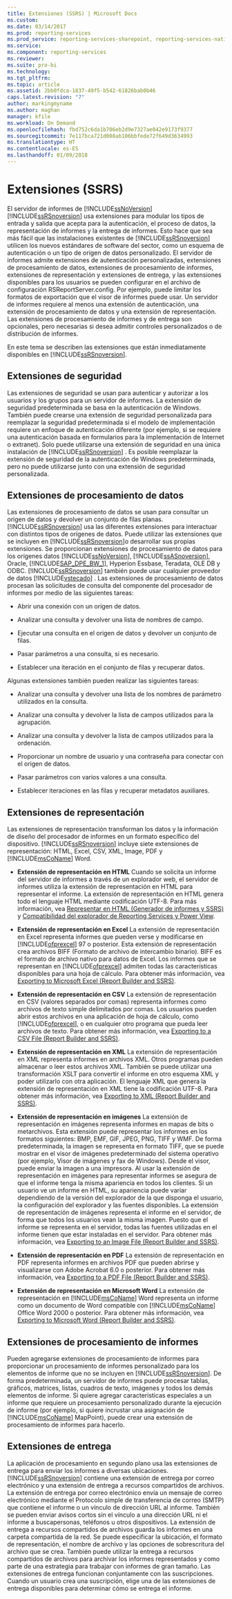 ```yaml
---
title: Extensiones (SSRS) | Microsoft Docs
ms.custom: 
ms.date: 03/14/2017
ms.prod: reporting-services
ms.prod_service: reporting-services-sharepoint, reporting-services-native
ms.service: 
ms.component: reporting-services
ms.reviewer: 
ms.suite: pro-bi
ms.technology: 
ms.tgt_pltfrm: 
ms.topic: article
ms.assetid: 2bb0fdca-1837-49f5-b542-61826bab0b46
caps.latest.revision: "7"
author: markingmyname
ms.author: maghan
manager: kfile
ms.workload: On Demand
ms.openlocfilehash: fbd752c6da1b706eb2d9e7327ae042e9173f9377
ms.sourcegitcommit: 7e117bca721d008ab106bbfede72f649d3634993
ms.translationtype: HT
ms.contentlocale: es-ES
ms.lasthandoff: 01/09/2018
---
```

# <a name="extensions-ssrs"></a>Extensiones (SSRS)
  El servidor de informes de [!INCLUDE[ssNoVersion](../includes/ssnoversion-md.md)][!INCLUDE[ssRSnoversion](../includes/ssrsnoversion-md.md)] usa extensiones para modular los tipos de entrada y salida que acepta para la autenticación, el proceso de datos, la representación de informes y la entrega de informes. Esto hace que sea más fácil que las instalaciones existentes de [!INCLUDE[ssRSnoversion](../includes/ssrsnoversion-md.md)] utilicen los nuevos estándares de software del sector, como un esquema de autenticación o un tipo de origen de datos personalizado. El servidor de informes admite extensiones de autenticación personalizadas, extensiones de procesamiento de datos, extensiones de procesamiento de informes, extensiones de representación y extensiones de entrega, y las extensiones disponibles para los usuarios se pueden configurar en el archivo de configuración RSReportServer.config. Por ejemplo, puede limitar los formatos de exportación que el visor de informes puede usar. Un servidor de informes requiere al menos una extensión de autenticación, una extensión de procesamiento de datos y una extensión de representación. Las extensiones de procesamiento de informes y de entrega son opcionales, pero necesarias si desea admitir controles personalizados o de distribución de informes.  
  
 En este tema se describen las extensiones que están inmediatamente disponibles en [!INCLUDE[ssRSnoversion](../includes/ssrsnoversion-md.md)].  
  
## <a name="security-extensions"></a>Extensiones de seguridad  
 Las extensiones de seguridad se usan para autenticar y autorizar a los usuarios y los grupos para un servidor de informes. La extensión de seguridad predeterminada se basa en la autenticación de Windows. También puede crearse una extensión de seguridad personalizada para reemplazar la seguridad predeterminada si el modelo de implementación requiere un enfoque de autenticación diferente (por ejemplo, si se requiere una autenticación basada en formularios para la implementación de Internet o extranet). Solo puede utilizarse una extensión de seguridad en una única instalación de [!INCLUDE[ssRSnoversion](../includes/ssrsnoversion-md.md)] . Es posible reemplazar la extensión de seguridad de la autenticación de Windows predeterminada, pero no puede utilizarse junto con una extensión de seguridad personalizada.  
  
## <a name="data-processing-extensions"></a>Extensiones de procesamiento de datos  
 Las extensiones de procesamiento de datos se usan para consultar un origen de datos y devolver un conjunto de filas planas. [!INCLUDE[ssRSnoversion](../includes/ssrsnoversion-md.md)] usa las diferentes extensiones para interactuar con distintos tipos de orígenes de datos. Puede utilizar las extensiones que se incluyen en [!INCLUDE[ssRSnoversion](../includes/ssrsnoversion-md.md)]o desarrollar sus propias extensiones. Se proporcionan extensiones de procesamiento de datos para los orígenes datos [!INCLUDE[ssNoVersion](../includes/ssnoversion-md.md)], [!INCLUDE[ssASnoversion](../includes/ssasnoversion-md.md)], Oracle, [!INCLUDE[SAP_DPE_BW_1](../includes/sap-dpe-bw-1-md.md)], Hyperion Essbase, Teradata, OLE DB y ODBC. [!INCLUDE[ssRSnoversion](../includes/ssrsnoversion-md.md)] también puede usar cualquier proveedor de datos [!INCLUDE[vstecado](../includes/vstecado-md.md)] . Las extensiones de procesamiento de datos procesan las solicitudes de consulta del componente del procesador de informes por medio de las siguientes tareas:  
  
-   Abrir una conexión con un origen de datos.  
  
-   Analizar una consulta y devolver una lista de nombres de campo.  
  
-   Ejecutar una consulta en el origen de datos y devolver un conjunto de filas.  
  
-   Pasar parámetros a una consulta, si es necesario.  
  
-   Establecer una iteración en el conjunto de filas y recuperar datos.  
  
 Algunas extensiones también pueden realizar las siguientes tareas:  
  
-   Analizar una consulta y devolver una lista de los nombres de parámetro utilizados en la consulta.  
  
-   Analizar una consulta y devolver la lista de campos utilizados para la agrupación.  
  
-   Analizar una consulta y devolver la lista de campos utilizados para la ordenación.  
  
-   Proporcionar un nombre de usuario y una contraseña para conectar con el origen de datos.  
  
-   Pasar parámetros con varios valores a una consulta.  
  
-   Establecer iteraciones en las filas y recuperar metadatos auxiliares.  
  
## <a name="rendering-extensions"></a>Extensiones de representación  
 Las extensiones de representación transforman los datos y la información de diseño del procesador de informes en un formato específico del dispositivo. [!INCLUDE[ssRSnoversion](../includes/ssrsnoversion-md.md)] incluye siete extensiones de representación: HTML, Excel, CSV, XML, Image, PDF y [!INCLUDE[msCoName](../includes/msconame-md.md)] Word.  
  
-   **Extensión de representación en HTML** Cuando se solicita un informe del servidor de informes a través de un explorador web, el servidor de informes utiliza la extensión de representación en HTML para representar el informe. La extensión de representación en HTML genera todo el lenguaje HTML mediante codificación UTF-8. Para más información, vea [Representar en HTML &#40;Generador de informes y SSRS&#41;](../reporting-services/report-builder/rendering-to-html-report-builder-and-ssrs.md) y [Compatibilidad del explorador de Reporting Services y Power View](../reporting-services/browser-support-for-reporting-services-and-power-view.md).  
  
-   **Extensión de representación en Excel** La extensión de representación en Excel representa informes que pueden verse y modificarse en [!INCLUDE[ofprexcel](../includes/ofprexcel-md.md)] 97 o posterior. Esta extensión de representación crea archivos BIFF (Formato de archivo de intercambio binario). BIFF es el formato de archivo nativo para datos de Excel. Los informes que se representan en [!INCLUDE[ofprexcel](../includes/ofprexcel-md.md)] admiten todas las características disponibles para una hoja de cálculo. Para obtener más información, vea [Exporting to Microsoft Excel &#40;Report Builder and SSRS&#41;](../reporting-services/report-builder/exporting-to-microsoft-excel-report-builder-and-ssrs.md).  
  
-   **Extensión de representación en CSV** La extensión de representación en CSV (valores separados por comas) representa informes como archivos de texto simple delimitados por comas. Los usuarios pueden abrir estos archivos en una aplicación de hoja de cálculo, como [!INCLUDE[ofprexcel](../includes/ofprexcel-md.md)], o en cualquier otro programa que pueda leer archivos de texto. Para obtener más información, vea [Exporting to a CSV File &#40;Report Builder and SSRS&#41;](../reporting-services/report-builder/exporting-to-a-csv-file-report-builder-and-ssrs.md).  
  
-   **Extensión de representación en XML** La extensión de representación en XML representa informes en archivos XML. Otros programas pueden almacenar o leer estos archivos XML. También se puede utilizar una transformación XSLT para convertir el informe en otro esquema XML y poder utilizarlo con otra aplicación. El lenguaje XML que genera la extensión de representación en XML tiene la codificación UTF-8. Para obtener más información, vea [Exporting to XML &#40;Report Builder and SSRS&#41;](../reporting-services/report-builder/exporting-to-xml-report-builder-and-ssrs.md).  
  
-   **Extensión de representación en imágenes** La extensión de representación en imágenes representa informes en mapas de bits o metarchivos. Esta extensión puede representar los informes en los formatos siguientes: BMP, EMF, GIF, JPEG, PNG, TIFF y WMF. De forma predeterminada, la imagen se representa en formato TIFF, que se puede mostrar en el visor de imágenes predeterminado del sistema operativo (por ejemplo, Visor de imágenes y fax de Windows). Desde el visor, puede enviar la imagen a una impresora. Al usar la extensión de representación en imágenes para representar informes se asegura de que el informe tenga la misma apariencia en todos los clientes. Si un usuario ve un informe en HTML, su apariencia puede variar dependiendo de la versión del explorador de la que disponga el usuario, la configuración del explorador y las fuentes disponibles. La extensión de representación de imágenes representa el informe en el servidor, de forma que todos los usuarios vean la misma imagen. Puesto que el informe se representa en el servidor, todas las fuentes utilizadas en el informe tienen que estar instaladas en el servidor. Para obtener más información, vea [Exporting to an Image File &#40;Report Builder and SSRS&#41;](../reporting-services/report-builder/exporting-to-an-image-file-report-builder-and-ssrs.md).  
  
-   **Extensión de representación en PDF** La extensión de representación en PDF representa informes en archivos PDF que pueden abrirse y visualizarse con Adobe Acrobat 6.0 o posterior. Para obtener más información, vea [Exporting to a PDF File &#40;Report Builder and SSRS&#41;](../reporting-services/report-builder/exporting-to-a-pdf-file-report-builder-and-ssrs.md).  
  
-   **Extensión de representación en Microsoft Word** La extensión de representación en [!INCLUDE[msCoName](../includes/msconame-md.md)] Word representa un informe como un documento de Word compatible con [!INCLUDE[msCoName](../includes/msconame-md.md)] Office Word 2000 o posterior. Para obtener más información, vea [Exporting to Microsoft Word &#40;Report Builder and SSRS&#41;](../reporting-services/report-builder/exporting-to-microsoft-word-report-builder-and-ssrs.md).  
  
## <a name="report-processing-extensions"></a>Extensiones de procesamiento de informes  
 Pueden agregarse extensiones de procesamiento de informes para proporcionar un procesamiento de informes personalizado para los elementos de informe que no se incluyen en [!INCLUDE[ssRSnoversion](../includes/ssrsnoversion-md.md)]. De forma predeterminada, un servidor de informes puede procesar tablas, gráficos, matrices, listas, cuadros de texto, imágenes y todos los demás elementos de informe. Si quiere agregar características especiales a un informe que requiere un procesamiento personalizado durante la ejecución de informe (por ejemplo, si quiere incrustar una asignación de [!INCLUDE[msCoName](../includes/msconame-md.md)] MapPoint), puede crear una extensión de procesamiento de informes para hacerlo.  
  
## <a name="delivery-extensions"></a>Extensiones de entrega  
 La aplicación de procesamiento en segundo plano usa las extensiones de entrega para enviar los informes a diversas ubicaciones. [!INCLUDE[ssRSnoversion](../includes/ssrsnoversion-md.md)] contiene una extensión de entrega por correo electrónico y una extensión de entrega a recursos compartidos de archivos. La extensión de entrega por correo electrónico envía un mensaje de correo electrónico mediante el Protocolo simple de transferencia de correo (SMTP) que contiene el informe o un vínculo de dirección URL al informe. También se pueden enviar avisos cortos sin el vínculo a una dirección URL ni el informe a buscapersonas, teléfonos u otros dispositivos. La extensión de entrega a recursos compartidos de archivos guarda los informes en una carpeta compartida de la red. Se puede especificar la ubicación, el formato de representación, el nombre de archivo y las opciones de sobrescritura del archivo que se crea. También puede utilizar la entrega a recursos compartidos de archivos para archivar los informes representados y como parte de una estrategia para trabajar con informes de gran tamaño. Las extensiones de entrega funcionan conjuntamente con las suscripciones. Cuando un usuario crea una suscripción, elige una de las extensiones de entrega disponibles para determinar cómo se entrega el informe.  
  
  
